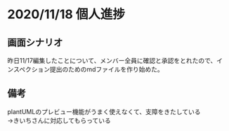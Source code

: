 # 2020/11/18 個人進捗

## 画面シナリオ
昨日11/17編集したことについて、メンバー全員に確認と承認をとれたので、インスペクション提出のためのmdファイルを作り始めた。

## 備考
plantUMLのプレビュー機能がうまく使えなくて、支障をきたしている<br>
→きいちさんに対応してもらっている
